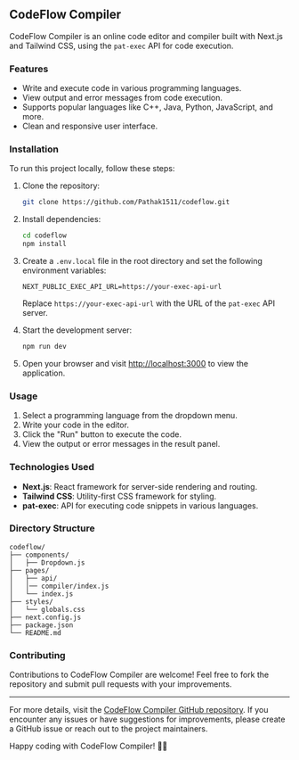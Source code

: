 ## CodeFlow Compiler

CodeFlow Compiler is an online code editor and compiler built with Next.js and Tailwind CSS, using the `pat-exec` API for code execution.

### Features

- Write and execute code in various programming languages.
- View output and error messages from code execution.
- Supports popular languages like C++, Java, Python, JavaScript, and more.
- Clean and responsive user interface.

### Installation

To run this project locally, follow these steps:

1. Clone the repository:

   ```bash
   git clone https://github.com/Pathak1511/codeflow.git
   ```

2. Install dependencies:

   ```bash
   cd codeflow
   npm install
   ```

3. Create a `.env.local` file in the root directory and set the following environment variables:

   ```plaintext
   NEXT_PUBLIC_EXEC_API_URL=https://your-exec-api-url
   ```

   Replace `https://your-exec-api-url` with the URL of the `pat-exec` API server.

4. Start the development server:

   ```bash
   npm run dev
   ```

5. Open your browser and visit [http://localhost:3000](http://localhost:3000) to view the application.

### Usage

1. Select a programming language from the dropdown menu.
2. Write your code in the editor.
3. Click the "Run" button to execute the code.
4. View the output or error messages in the result panel.

### Technologies Used

- **Next.js**: React framework for server-side rendering and routing.
- **Tailwind CSS**: Utility-first CSS framework for styling.
- **pat-exec**: API for executing code snippets in various languages.

### Directory Structure

```
codeflow/
├── components/
│   ├── Dropdown.js
├── pages/
│   ├── api/
│   │── compiler/index.js
│   └── index.js
├── styles/
│   └── globals.css
├── next.config.js
├── package.json
└── README.md
```

### Contributing

Contributions to CodeFlow Compiler are welcome! Feel free to fork the repository and submit pull requests with your improvements.

---

For more details, visit the [CodeFlow Compiler GitHub repository](https://github.com/Pathak1511/codeflow). If you encounter any issues or have suggestions for improvements, please create a GitHub issue or reach out to the project maintainers.

Happy coding with CodeFlow Compiler! 🚀🌟
